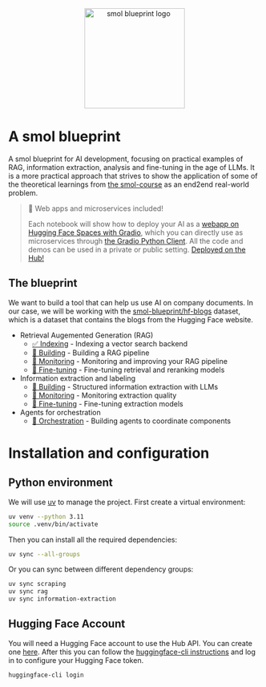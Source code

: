 <div align="center">
  <img src="https://huggingface.co/datasets/huggingface/brand-assets/resolve/main/hf-logo-pirate.png" width="200px" alt="smol blueprint logo">
</div>

# A smol blueprint

A smol blueprint for AI development, focusing on practical examples of RAG, information extraction, analysis and fine-tuning in the age of LLMs. It is a more practical approach that strives to show the application of some of the theoretical learnings from [the smol-course](https://github.com/huggingface/smol-course) as an end2end real-world problem.

> 🚀 Web apps and microservices included!
>
> Each notebook will show how to deploy your AI as a [webapp on Hugging Face Spaces with Gradio](https://huggingface.co/docs/hub/en/spaces-sdks-gradio), which you can directly use as microservices through [the Gradio Python Client](https://www.gradio.app/guides/getting-started-with-the-python-client). All the code and demos can be used in a private or public setting. [Deployed on the Hub!](https://huggingface.co/smol-blueprint)

## The blueprint

We want to build a tool that can help us use AI on company documents. In our case, we will be working with the [smol-blueprint/hf-blogs](https://huggingface.co/datasets/smol-blueprint/hf-blogs) dataset, which is a dataset that contains the blogs from the Hugging Face website.

- Retrieval Augemented Generation (RAG)
  - [✅ Indexing](./rag/indexing.ipynb) - Indexing a vector search backend
  - [🚧 Building](./rag/building.ipynb) - Building a RAG pipeline
  - [🚧 Monitoring](./rag/monitoring.ipynb) - Monitoring and improving your RAG pipeline
  - [🚧 Fine-tuning](./rag/fine_tuning.ipynb) - Fine-tuning retrieval and reranking models
- Information extraction and labeling
  - [🚧 Building](./extraction/building.ipynb) - Structured information extraction with LLMs
  - [🚧 Monitoring](./extraction/monitoring.ipynb) - Monitoring extraction quality
  - [🚧 Fine-tuning](./extraction/fine_tuning.ipynb) - Fine-tuning extraction models
- Agents for orchestration
  - [🚧 Orchestration](./agents/orchestration.ipynb) - Building agents to coordinate components

# Installation and configuration

## Python environment

We will use [uv](https://docs.astral.sh/uv/) to manage the project. First create a virtual environment:

```bash
uv venv --python 3.11
source .venv/bin/activate
```

Then you can install all the required dependencies:

```bash
uv sync --all-groups
```

Or you can sync between different dependency groups:

```bash
uv sync scraping
uv sync rag
uv sync information-extraction
```

## Hugging Face Account

You will need a Hugging Face account to use the Hub API. You can create one [here](https://huggingface.co/join). After this you can follow the [huggingface-cli instructions](https://huggingface.co/docs/huggingface_hub/installation#huggingface-cli) and log in to configure your Hugging Face token.

```bash
huggingface-cli login
```

